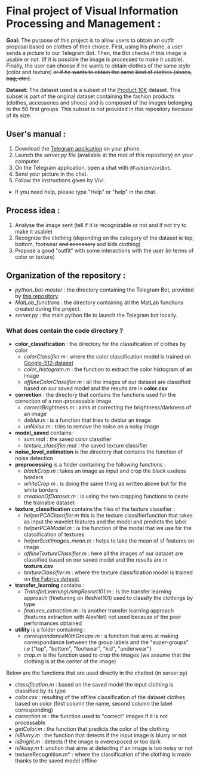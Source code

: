 # Final project of Visual Information Processing and Management :
**Goal:** The purpose of this project is to allow users to obtain an outfit proposal based on clothes of their choice.
First, using his phone, a user sends a picture to our Telegram Bot. Then, the Bot checks if this image is usable or not. (If it is possible the image is processed to make it usable).
Finally, the user can choose if he wants to obtain clothes of the same style (color and texture) ~~or if he wants to obtain the same kind
of clothes (shoes, bag, etc.)~~.

**Dataset:** The dataset used is a subset of the [Product 10K](https://products-10k.github.io/) dataset. This subset 
is part of the original dataset containing the fashion products (clothes, accessories and shoes) and is
composed of the images belonging to the 50 first groups.
This subset is not provided in this repository because of its size.

## User's manual :
1. Download the [Telegram application](https://telegram.org/apps) on your phone.
2. Launch the *server.py* file (available at the root of this repository) on your computer.
3. On the Telegram application, open a chat with `@FashionViviBot`.
4. Send your picture in the chat.
5. Follow the instructions given by Vivi. 

- If you need help, please type "Help" or "help" in the chat.

## Process idea :
1. Analyse the image sent (tell if it is recognizable or not and if not try to make it usable)
2. Recognize the clothing (depending on the category of the dataset ie top, bottom, footwear ~~and accessory~~ and kids clothing)
3. Propose a good "outfit" with some interactions with the user (in terms of color or texture)

## Organization of the repository :
- *python_bot-master* : the directory containing the Telegram Bot, provided by [this repository](https://github.com/dros1986/python_bot).
- *MatLab_functions* : the directory containing all the MatLab functions created during the project. 
- *server.py* : the main python file to launch the Telegram bot locally.

### What does contain the code directory ?

- **color_classification** : the directory for the classification of clothes by color
   - *colorClassifier.m* : where the color classification model is trained on [Google-512-dataset](https://cvhci.anthropomatik.kit.edu/~bschauer/datasets/google-512/) 
   - *color_histogram.m* : the function to extract the color histogram of an image
   - *offlineColorClassifier.m* : all the images of our dataset are classified based on our saved model and the results are in **color.csv**
- **correction** : the directory that contains the functions used for the correction of a non-processable image
  - *correctBrightness.m* : aims at correcting the brightness/darkness of an image
  - *deblur.m* : is a function that tries to deblur an image
  - *unNoise.m* : tries to remove the noise on a noisy image
- **model_saved** contains:
  - *svm.mat* : the saved color classifier
  - *texture_classifier.mat* : the saved texture classifier
- **noise_level_estimation** is the directory that contains the function of noise detection
- **preprocessing** is a folder containing the following functions :
  - *blackCrop.m* : takes an image as input and crop the black useless borders
  - *whiteCrop.m* : is doing the same thing as written above but for the white borders
  - *creationOfDataset.m* : is using the two cropping functions to ceate the trainable dataset
-  **texture_classification** contains the files of the texture classifier :
   - *helperPCAClassifier.m* this is the texture classifierfunction that takes as input the wavelet features and the model and predicts the label
   - *helperPCAModel.m* : is the function of the model that we use for the classification of textures
   - *helperScatImages_mean.m* : helps to take the mean of sf features on image
   - *offlineTextureClassifier.m* : here all the images of our dataset are classified based on our saved model and the results are in **texture.csv**
   - *textureClassifier.m* : where the texture classification model is trained on [the Fabrics dataset](https://ibug.doc.ic.ac.uk/resources/fabrics/)
- **transfer_learning** contains :
  - *TransferLearningUsingResnet101.m* : is the transfer learning approach (finetuning on ResNet101) used to classify the clothings by type 
  - *features_extraction.m* : is another transfer learning approach (features extraction with AlexNet) not used because of the poor performances obtained
-  **utility** is a folder containing :
   - *correspondanceWithGroups.m* : a function that aims at making correspondance between the group labels and the "super-groups" i.e {"top", "bottom", "footwear", "kid", "underwear"}
   - *crop.m* is the function used to crop the images (we assume that the clothing is at the center of the image)

Below are the functions that are used directly in the chatbot (in server.py)
- *classification.m* : based on the saved model the input clothing is classified by its type
- *color.csv* : resulting of the offline classification of the dataset clothes based on color (first column the name, second column the label corresponding)
- *correction.m* : the function used to "correct" images if it is not processable 
- *getColor.m* : the function that predicts the color of the clothing
- *isBlurry.m* : the function that detects if the input image is blurry or not
- *isBright.m* : detects if the image is overexposed or too dark
- *isNoisy.m* f: unction that aims at detecting if an image is too noisy or not
- textureRecognition.m* : where the classification of the clothing is made thanks to the saved model offline

